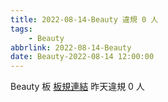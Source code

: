 ```yaml
---
title: 2022-08-14-Beauty 違規 0 人
tags:
    - Beauty
abbrlink: 2022-08-14-Beauty
date: Beauty-2022-08-14 12:00:00
---
```

Beauty 板 [板規連結](https://www.ptt.cc/bbs/Beauty/M.1630069980.A.84B.html)
昨天違規 0 人
